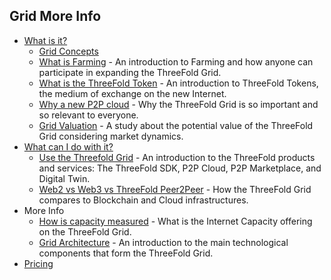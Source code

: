 ## Grid More Info 

- [What is it?](grid_concepts)
  - [Grid Concepts](grid_concepts)
  - [What is Farming](farming_intro) - An introduction to Farming and how anyone can participate in expanding the ThreeFold Grid.
  - [What is the ThreeFold Token](token_what) - An introduction to ThreeFold Tokens, the medium of exchange on the new Internet.
  - [Why a new P2P cloud](grid_why) - Why the ThreeFold Grid is so important and so relevant to everyone.
  - [Grid Valuation](grid_valuation) - A study about the potential value of the ThreeFold Grid considering market dynamics.
- [What can I do with it?](grid_use)
  - [Use the Threefold Grid](grid_use) - An introduction to the ThreeFold products and services: The ThreeFold SDK, P2P Cloud, P2P Marketplace, and Digital Twin.
  - [Web2 vs Web3 vs ThreeFold Peer2Peer](cloud_compare_home) - How the ThreeFold Grid compares to Blockchain and Cloud infrastructures.
- More Info
  - [How is capacity measured](cloudunits) - What is the Internet Capacity offering on the ThreeFold Grid.
  - [Grid Architecture](grid_architecture) - An introduction to the main technological components that form the ThreeFold Grid.
- [Pricing](pricing)


<!-- - [Intro](grid_intro) - A quick overview of what is the ThreeFold Grid
  - [ThreeFold 2 Pager](https://library.threefold.me/threefold_2pager.pdf) - An overview of ThreeFold.
  - [ThreeFold: For Blockchain](https://library.threefold.me/tfgrid_2pager_blockchain.pdf) - An overview of how blockchains can scale efficiently on the ThreeFold Grid.
  - [ThreeFold: The Token](https://library.threefold.me/tfgrid_2pager_token.pdf) - An overview of the ThreeFold Token circular economy.  -->
